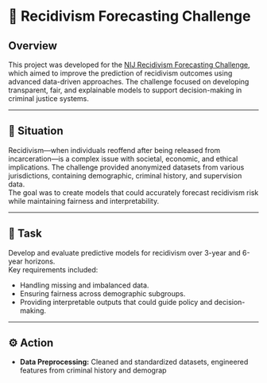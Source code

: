 # 🧠 Recidivism Forecasting Challenge

## Overview
This project was developed for the [NIJ Recidivism Forecasting Challenge](https://nij.ojp.gov/funding/recidivism-forecasting-challenge), which aimed to improve the prediction of recidivism outcomes using advanced data-driven approaches. The challenge focused on developing transparent, fair, and explainable models to support decision-making in criminal justice systems.

---

## 🧩 Situation
Recidivism—when individuals reoffend after being released from incarceration—is a complex issue with societal, economic, and ethical implications. The challenge provided anonymized datasets from various jurisdictions, containing demographic, criminal history, and supervision data.  
The goal was to create models that could accurately forecast recidivism risk while maintaining fairness and interpretability.

---

## 🎯 Task
Develop and evaluate predictive models for recidivism over 3-year and 6-year horizons.  
Key requirements included:
- Handling missing and imbalanced data.
- Ensuring fairness across demographic subgroups.
- Providing interpretable outputs that could guide policy and decision-making.

---

## ⚙️ Action
- **Data Preprocessing:** Cleaned and standardized datasets, engineered features from criminal history and demograp
